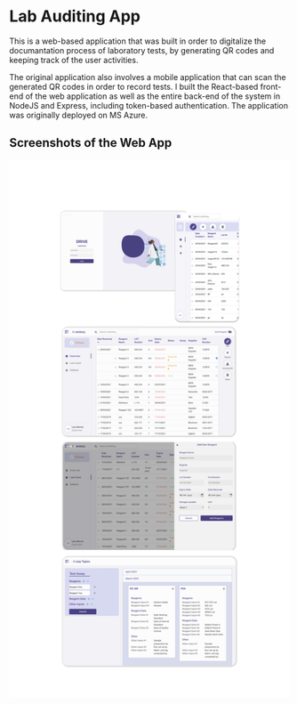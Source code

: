 # Lab Auditing App
This is a web-based application that was built in order to digitalize the documantation process of laboratory tests, by generating QR codes and keeping track of the user activities.

The original application also involves a mobile application that can scan the generated QR codes in order to record tests.
I built the React-based front-end of the web application as well as the entire back-end of the system in NodeJS and Express, including token-based authentication.
The application was originally deployed on MS Azure.

## Screenshots of the Web App
![Alt text](./other/screenshot.svg)
